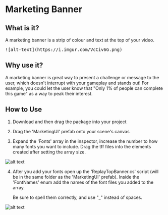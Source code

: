 # Marketing Banner

## What is it? 

A marketing banner is a strip of colour and text at the top of your video. 

<kbd>
![alt-text](https://i.imgur.com/VcCiv6G.png)
</kbd>
    
## Why use it?

A marketing banner is great way to present a challenge or message to the user, which doesn't interrupt with your gameplay and stands out! For example, you could let the user know that "Only 1% of people can complete this game" as a way to peak their interest. 

## How to Use

1. Download and then drag the package into your project

2. Drag the 'MarketingUI' prefab onto your scene's canvas

3. Expand the 'Fonts' array in the inspector, increase the number to how many fonts you want to include. Drag the tff files into the elements created after setting the array size.

![alt text](https://i.imgur.com/0b15YOK.jpg)

4. After you add your fonts open up the 'ReplayTopBanner.cs' script (will be in the same folder as the 'MarketingUI' prefab). Inside the 'FontNames' enum add the names of the font files you added to the array. 

    Be sure to spell them correctly, and use "_" instead of spaces.

![alt text](https://i.imgur.com/7bhKFpi.jpg)
